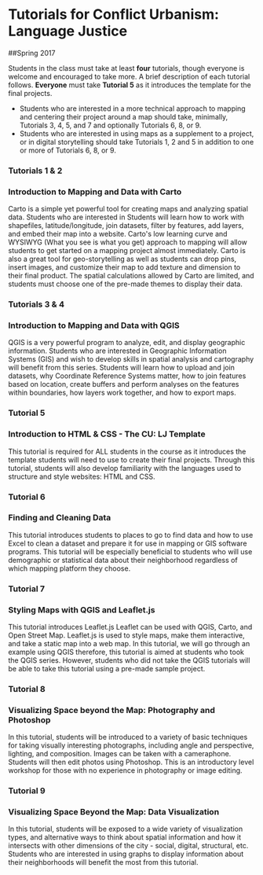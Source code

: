 # Tutorials for Conflict Urbanism: Language Justice 
##Spring 2017

Students in the class must take at least **four** tutorials, though everyone is welcome and encouraged to take more. A brief description of each tutorial follows. **Everyone** must take **Tutorial 5** as it introduces the template for the final projects. 

* Students who are interested in a more technical approach to mapping and centering their project around a map should take, minimally, Tutorials 3, 4, 5, and 7 and optionally Tutorials 6, 8, or 9. 
* Students who are interested in using maps as a supplement to a project, or in digital storytelling should take Tutorials 1, 2 and 5 in addition to one or more of Tutorials 6, 8, or 9.

### Tutorials 1 & 2 
### Introduction to Mapping and Data with Carto 

Carto is a simple yet powerful tool for creating maps and analyzing spatial data. Students who are interested in Students will learn how to work with shapefiles, latitude/longitude, join datasets, filter by features, add layers, and embed their map into a website. Carto's low learning curve and WYSIWYG (What you see is what you get) approach to mapping will allow students to get started on a mapping project almost immediately. Carto is also a great tool for geo-storytelling as well as students can drop pins, insert images, and customize their map to add texture and dimension to their final product. The spatial calculations allowed by Carto are limited, and students must choose one of the pre-made themes to display their data.  
	
### Tutorials 3 & 4 
### Introduction to Mapping and Data with QGIS 

QGIS is a very powerful program to analyze, edit, and display geographic information. Students who are interested in Geographic Information Systems (GIS) and wish to develop skills in spatial analysis and cartography will benefit from this series. Students will learn how to upload and join datasets, why Coordinate Reference Systems matter, how to join features based on location, create buffers and perform analyses on the features within boundaries, how layers work together, and how to export maps.
	
### Tutorial 5 
### Introduction to HTML & CSS - The CU: LJ Template

This tutorial is required for ALL students in the course as it introduces the template students will need to use to create their final projects. Through this tutorial, students will also develop familiarity with the languages used to structure and style websites: HTML and CSS.
	
### Tutorial 6 
### Finding and Cleaning Data

This tutorial introduces students to places to go to find data and how to use Excel to clean a dataset and prepare it for use in mapping or GIS software programs. This tutorial will be especially beneficial to students who will use demographic or statistical data about their neighborhood regardless of which mapping platform they choose.
	
### Tutorial 7 
### Styling Maps with QGIS and Leaflet.js 

This tutorial introduces Leaflet.js Leaflet can be used with QGIS, Carto, and Open Street Map.  Leaflet.js is used to style maps, make them interactive, and take a static map into a web map. In this tutorial, we will go through an example using QGIS therefore, this tutorial is aimed at students who took the QGIS series. However, students who did not take the QGIS tutorials will be able to take this tutorial using a pre-made sample project.
	
### Tutorial 8 
### Visualizing Space beyond the Map: Photography and Photoshop

In this tutorial, students will be introduced to a variety of basic techniques for taking visually interesting photographs, including angle and perspective, lighting, and composition. Images can be taken with a cameraphone. Students will then edit photos using Photoshop. This is an introductory level workshop for those with no experience in photography or image editing. 
	
### Tutorial 9
### Visualizing Space Beyond the Map: Data Visualization

In this tutorial, students will be exposed to a wide variety of visualization types, and alternative ways to think about spatial information and how it intersects with other dimensions of the city - social, digital, structural, etc. Students who are interested in using graphs to display information about their neighborhoods will benefit the most from this tutorial. 
